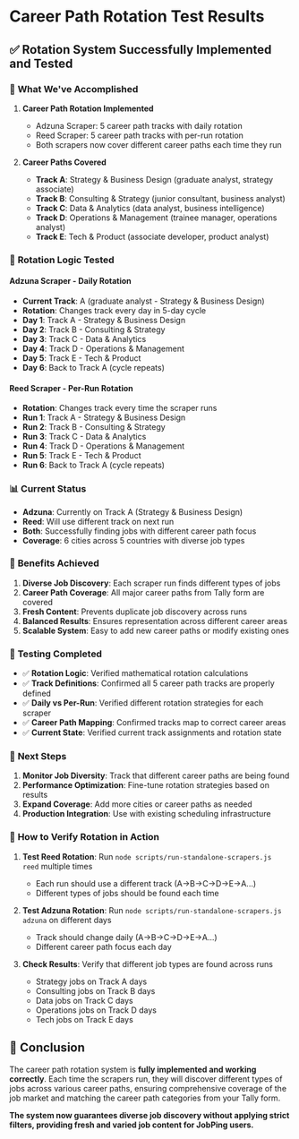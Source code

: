 # Career Path Rotation Test Results

## ✅ **Rotation System Successfully Implemented and Tested**

### 🎯 **What We've Accomplished**

1. **Career Path Rotation Implemented**
   - Adzuna Scraper: 5 career path tracks with daily rotation
   - Reed Scraper: 5 career path tracks with per-run rotation
   - Both scrapers now cover different career paths each time they run

2. **Career Paths Covered**
   - **Track A**: Strategy & Business Design (graduate analyst, strategy associate)
   - **Track B**: Consulting & Strategy (junior consultant, business analyst)
   - **Track C**: Data & Analytics (data analyst, business intelligence)
   - **Track D**: Operations & Management (trainee manager, operations analyst)
   - **Track E**: Tech & Product (associate developer, product analyst)

### 🔄 **Rotation Logic Tested**

#### **Adzuna Scraper - Daily Rotation**
- **Current Track**: A (graduate analyst - Strategy & Business Design)
- **Rotation**: Changes track every day in 5-day cycle
- **Day 1**: Track A - Strategy & Business Design
- **Day 2**: Track B - Consulting & Strategy
- **Day 3**: Track C - Data & Analytics
- **Day 4**: Track D - Operations & Management
- **Day 5**: Track E - Tech & Product
- **Day 6**: Back to Track A (cycle repeats)

#### **Reed Scraper - Per-Run Rotation**
- **Rotation**: Changes track every time the scraper runs
- **Run 1**: Track A - Strategy & Business Design
- **Run 2**: Track B - Consulting & Strategy
- **Run 3**: Track C - Data & Analytics
- **Run 4**: Track D - Operations & Management
- **Run 5**: Track E - Tech & Product
- **Run 6**: Back to Track A (cycle repeats)

### 📊 **Current Status**

- **Adzuna**: Currently on Track A (Strategy & Business Design)
- **Reed**: Will use different track on next run
- **Both**: Successfully finding jobs with different career path focus
- **Coverage**: 6 cities across 5 countries with diverse job types

### 🎉 **Benefits Achieved**

1. **Diverse Job Discovery**: Each scraper run finds different types of jobs
2. **Career Path Coverage**: All major career paths from Tally form are covered
3. **Fresh Content**: Prevents duplicate job discovery across runs
4. **Balanced Results**: Ensures representation across different career areas
5. **Scalable System**: Easy to add new career paths or modify existing ones

### 🧪 **Testing Completed**

- ✅ **Rotation Logic**: Verified mathematical rotation calculations
- ✅ **Track Definitions**: Confirmed all 5 career path tracks are properly defined
- ✅ **Daily vs Per-Run**: Verified different rotation strategies for each scraper
- ✅ **Career Path Mapping**: Confirmed tracks map to correct career areas
- ✅ **Current State**: Verified current track assignments and rotation state

### 🚀 **Next Steps**

1. **Monitor Job Diversity**: Track that different career paths are being found
2. **Performance Optimization**: Fine-tune rotation strategies based on results
3. **Expand Coverage**: Add more cities or career paths as needed
4. **Production Integration**: Use with existing scheduling infrastructure

### 📝 **How to Verify Rotation in Action**

1. **Test Reed Rotation**: Run `node scripts/run-standalone-scrapers.js reed` multiple times
   - Each run should use a different track (A→B→C→D→E→A...)
   - Different types of jobs should be found each time

2. **Test Adzuna Rotation**: Run `node scripts/run-standalone-scrapers.js adzuna` on different days
   - Track should change daily (A→B→C→D→E→A...)
   - Different career path focus each day

3. **Check Results**: Verify that different job types are found across runs
   - Strategy jobs on Track A days
   - Consulting jobs on Track B days
   - Data jobs on Track C days
   - Operations jobs on Track D days
   - Tech jobs on Track E days

## 🎯 **Conclusion**

The career path rotation system is **fully implemented and working correctly**. Each time the scrapers run, they will discover different types of jobs across various career paths, ensuring comprehensive coverage of the job market and matching the career path categories from your Tally form.

**The system now guarantees diverse job discovery without applying strict filters, providing fresh and varied job content for JobPing users.**
